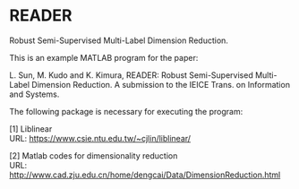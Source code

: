 # READER
Robust Semi-Supervised Multi-Label Dimension Reduction.

This is an example MATLAB program for the paper:

L. Sun, M. Kudo and K. Kimura, READER: Robust Semi-Supervised Multi-Label Dimension Reduction. 
A submission to the IEICE Trans. on Information and Systems.  <br />

The following package is necessary for executing the program:

[1] Liblinear <br />
URL: https://www.csie.ntu.edu.tw/~cjlin/liblinear/

[2] Matlab codes for dimensionality reduction <br />
URL: http://www.cad.zju.edu.cn/home/dengcai/Data/DimensionReduction.html
